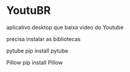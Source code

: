 # YoutuBR
aplicativo desktop que baixa vídeo do Youtube

precisa instalar as bibliotecas

pytube
pip install pytube

Pillow
pip install Pillow
